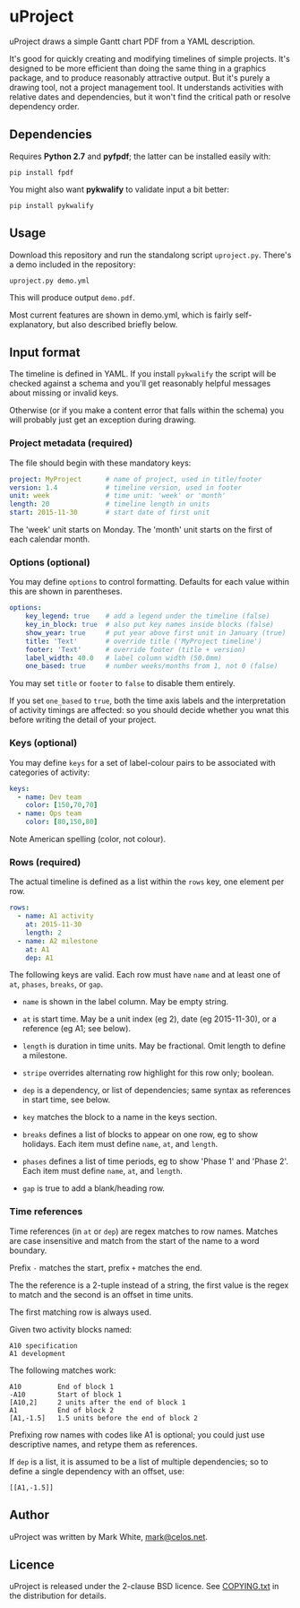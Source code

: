 # uProject

uProject draws a simple Gantt chart PDF from a YAML description.

It's good for quickly creating and modifying timelines of simple
projects. It's designed to be more efficient than doing the same thing
in a graphics package, and to produce reasonably attractive output.
But it's purely a drawing tool, not a project management tool.  It
understands activities with relative dates and dependencies, but it
won't find the critical path or resolve dependency order.

## Dependencies

Requires **Python 2.7** and **pyfpdf**; the latter can be installed
easily with:

    pip install fpdf

You might also want **pykwalify** to validate input a bit better:

    pip install pykwalify

## Usage

Download this repository and run the standalong script
`uproject.py`. There's a demo included in the repository:

    uproject.py demo.yml

This will produce output `demo.pdf`.

Most current features are shown in demo.yml, which is fairly
self-explanatory, but also described briefly below.

## Input format

The timeline is defined in YAML. If you install `pykwalify` the script
will be checked against a schema and you'll get reasonably helpful
messages about missing or invalid keys.

Otherwise (or if you make a content error that falls within the
schema) you will probably just get an exception during drawing.

### Project metadata (required)

The file should begin with these mandatory keys:

```yaml
project: MyProject      # name of project, used in title/footer
version: 1.4            # timeline version, used in footer
unit: week              # time unit: 'week' or 'month'
length: 20              # timeline length in units
start: 2015-11-30       # start date of first unit
```

The 'week' unit starts on Monday. The 'month' unit starts on the first
of each calendar month.

### Options (optional)

You may define `options` to control formatting. Defaults for each
value within this are shown in parentheses.

```yaml
options:
    key_legend: true    # add a legend under the timeline (false)
    key_in_block: true  # also put key names inside blocks (false)
    show_year: true     # put year above first unit in January (true)
    title: 'Text'       # override title ('MyProject timeline')
    footer: 'Text'      # override footer (title + version)
    label_width: 40.0   # label column width (50.0mm)
    one_based: true     # number weeks/months from 1, not 0 (false)
```

You may set `title` or `footer` to `false` to disable them entirely.

If you set `one_based` to `true`, both the time axis labels and the
interpretation of activity timings are affected: so you should decide
whether you wnat this before writing the detail of your project.

### Keys (optional)

You may define `keys` for a set of label-colour pairs to be
associated with categories of activity:

```yaml
keys:
  - name: Dev team
    color: [150,70,70]
  - name: Ops team
    color: [80,150,80]
```

Note American spelling (color, not colour).

### Rows (required)

The actual timeline is defined as a list within the `rows` key, one
element per row.

```yaml
rows:
  - name: A1 activity
    at: 2015-11-30
    length: 2
  - name: A2 milestone
    at: A1
    dep: A1
```

The following keys are valid. Each row must have `name` and at least
one of `at`, `phases`, `breaks`, or `gap`.

  - `name` is shown in the label column. May be empty string.

  - `at` is start time. May be a unit index (eg 2), date (eg
    2015-11-30), or a reference (eg A1; see below).

  - `length` is duration in time units. May be fractional. Omit
    length to define a milestone.

  - `stripe` overrides alternating row highlight for this row only;
    boolean.

  - `dep` is a dependency, or list of dependencies; same syntax as
    references in start time, see below.

  - `key` matches the block to a name in the keys section.

  - `breaks` defines a list of blocks to appear on one row, eg to show
    holidays. Each item must define `name`, `at`, and `length`.

  - `phases` defines a list of time periods, eg to show 'Phase 1' and
    'Phase 2'. Each item must define `name`, `at`, and `length`.

  - `gap` is true to add a blank/heading row.

### Time references

Time references (in `at` or `dep`) are regex matches to row names.
Matches are case insensitive and match from the start of the name to a
word boundary.

Prefix `-` matches the start, prefix `+` matches the end.

The the reference is a 2-tuple instead of a string, the first value is
the regex to match and the second is an offset in time units.

The first matching row is always used.

Given two activity blocks named:

    A10 specification
    A1 development

The following matches work:

    A10         End of block 1
    -A10        Start of block 1
    [A10,2]     2 units after the end of block 1
    A1          End of block 2
    [A1,-1.5]   1.5 units before the end of block 2

Prefixing row names with codes like A1 is optional; you could just use
descriptive names, and retype them as references.

If `dep` is a list, it is assumed to be a list of multiple
dependencies; so to define a single dependency with an offset, use:

    [[A1,-1.5]]

## Author

uProject was written by Mark White, <mark@celos.net>.

## Licence

uProject is released under the 2-clause BSD licence. See
[COPYING.txt](https://bitbucket.org/mjwhite/uproject/src/default/COPYING.txt) in
the distribution for details.
